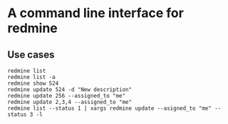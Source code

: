 # A command line interface for redmine

## Use cases

    redmine list
    redmine list -a
    redmine show 524
    redmine update 524 -d "New description"
    redmine update 256 --assigned_to "me"
    redmine update 2,3,4 --assigned_to "me"
    redmine list --status 1 | xargs redmine update --asigned_to "me" --status 3 -l